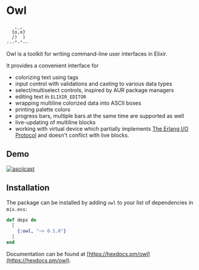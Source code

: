 # Owl
```
   ,_,
  {o,o}
  /)  )
---"-"--
```
Owl is a toolkit for writing command-line user interfaces in Elixir.

It provides a convenient interface for

* colorizing text using tags
* input control with validations and casting to various data types
* select/multiselect controls, inspired by AUR package managers
* editing text in `ELIXIR_EDITOR`
* wrapping multiline colorized data into ASCII boxes
* printing palette colors
* progress bars, multiple bars at the same time are supported as well
* live-updating of multiline blocks
* working with virtual device which partially implements
[The Erlang I/O Protocol](https://www.erlang.org/doc/apps/stdlib/io_protocol.html) and doesn't conflict with live blocks.

## Demo
[![asciicast](https://asciinema.org/a/vOL2PtAEWB88S9G93Iojwprj2.svg)](https://asciinema.org/a/vOL2PtAEWB88S9G93Iojwprj2)

## Installation

The package can be installed by adding `owl` to your list of dependencies in `mix.exs`:

```elixir
def deps do
  [
    {:owl, "~> 0.1.0"}
  ]
end
```
Documentation can be found at [https://hexdocs.pm/owl](https://hexdocs.pm/owl).
